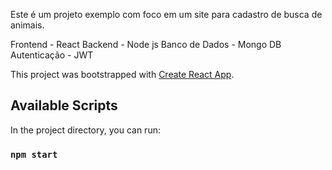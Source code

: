 Este é um projeto exemplo com foco em um site para cadastro de busca de animais.

Frontend - React
Backend - Node js
Banco de Dados - Mongo DB
Autenticação - JWT

This project was bootstrapped with [Create React App](https://github.com/facebook/create-react-app).

## Available Scripts

In the project directory, you can run:

### `npm start`
